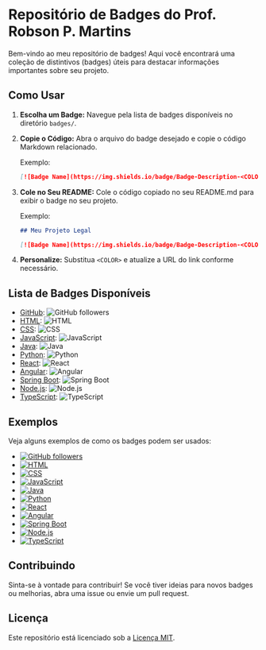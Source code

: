 # Repositório de Badges do Prof. Robson P. Martins

Bem-vindo ao meu repositório de badges! Aqui você encontrará uma coleção de distintivos (badges) úteis para destacar informações importantes sobre seu projeto.

## Como Usar

1. **Escolha um Badge:** Navegue pela lista de badges disponíveis no diretório `badges/`.

2. **Copie o Código:** Abra o arquivo do badge desejado e copie o código Markdown relacionado.

    Exemplo:
    ```markdown
    [![Badge Name](https://img.shields.io/badge/Badge-Description-<COLOR>.svg)](https://link-para-mais-informacoes)
    ```

3. **Cole no Seu README:** Cole o código copiado no seu README.md para exibir o badge no seu projeto.

    Exemplo:
    ```markdown
    ## Meu Projeto Legal

    [![Badge Name](https://img.shields.io/badge/Badge-Description-<COLOR>.svg)](https://link-para-mais-informacoes)
    ```

4. **Personalize:** Substitua `<COLOR>` e atualize a URL do link conforme necessário.

## Lista de Badges Disponíveis

- [GitHub](./badges/github.md): ![GitHub followers](https://img.shields.io/github/followers/<SEU-GITHUB-USERNAME>?style=social)
- [HTML](./badges/html.md): ![HTML](https://img.shields.io/badge/HTML-5-orange?style=flat&logo=html5)
- [CSS](./badges/css.md): ![CSS](https://img.shields.io/badge/CSS-3-blue?style=flat&logo=css3)
- [JavaScript](./badges/javascript.md): ![JavaScript](https://img.shields.io/badge/JavaScript-ES6-yellow?style=flat&logo=javascript)
- [Java](./badges/java.md): ![Java](https://img.shields.io/badge/Java-8-red?style=flat&logo=java)
- [Python](./badges/python.md): ![Python](https://img.shields.io/badge/Python-3.8-blue?style=flat&logo=python)
- [React](./badges/react.md): ![React](https://img.shields.io/badge/React-16.13-blue?style=flat&logo=react)
- [Angular](./badges/angular.md): ![Angular](https://img.shields.io/badge/Angular-11-red?style=flat&logo=angular)
- [Spring Boot](./badges/springboot.md): ![Spring Boot](https://img.shields.io/badge/Spring%20Boot-2.4.0-green?style=flat&logo=spring)
- [Node.js](./badges/nodejs.md): ![Node.js](https://img.shields.io/badge/Node.js-14-green?style=flat&logo=node.js)
- [TypeScript](./badges/typescript.md): ![TypeScript](https://img.shields.io/badge/TypeScript-4.0-blue?style=flat&logo=typescript)

## Exemplos

Veja alguns exemplos de como os badges podem ser usados:

- [![GitHub followers](https://img.shields.io/github/followers/<SEU-GITHUB-USERNAME>?style=social)](https://github.com/<SEU-GITHUB-USERNAME>)
- [![HTML](https://img.shields.io/badge/HTML-5-orange?style=flat&logo=html5)](https://link-para-mais-informacoes)
- [![CSS](https://img.shields.io/badge/CSS-3-blue?style=flat&logo=css3)](https://link-para-mais-informacoes)
- [![JavaScript](https://img.shields.io/badge/JavaScript-ES6-yellow?style=flat&logo=javascript)](https://link-para-mais-informacoes)
- [![Java](https://img.shields.io/badge/Java-8-red?style=flat&logo=java)](https://link-para-mais-informacoes)
- [![Python](https://img.shields.io/badge/Python-3.8-blue?style=flat&logo=python)](https://link-para-mais-informacoes)
- [![React](https://img.shields.io/badge/React-16.13-blue?style=flat&logo=react)](https://link-para-mais-informacoes)
- [![Angular](https://img.shields.io/badge/Angular-11-red?style=flat&logo=angular)](https://link-para-mais-informacoes)
- [![Spring Boot](https://img.shields.io/badge/Spring%20Boot-2.4.0-green?style=flat&logo=spring)](https://link-para-mais-informacoes)
- [![Node.js](https://img.shields.io/badge/Node.js-14-green?style=flat&logo=node.js)](https://link-para-mais-informacoes)
- [![TypeScript](https://img.shields.io/badge/TypeScript-4.0-blue?style=flat&logo=typescript)](https://link-para-mais-informacoes)

## Contribuindo

Sinta-se à vontade para contribuir! Se você tiver ideias para novos badges ou melhorias, abra uma issue ou envie um pull request.

## Licença

Este repositório está licenciado sob a [Licença MIT](./LICENSE).
